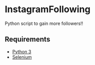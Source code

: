 # InstagramFollowing

Python script to gain more followers!!



## Requirements

* [Python 3](https://www.python.org/download/releases/3.0/)
* [Selenium](https://selenium-python.readthedocs.io/)
